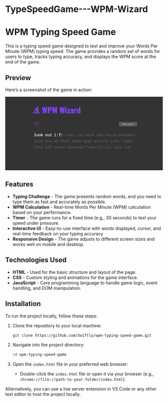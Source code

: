 # TypeSpeedGame---WPM-Wizard
# WPM Typing Speed Game

This is a typing speed game designed to test and improve your Words Per Minute (WPM) typing speed. The game provides a random set of words for users to type, tracks typing accuracy, and displays the WPM score at the end of the game.
## Preview

Here’s a screenshot of the game in action:

![Game Screenshot](WPMWizard/wpmpreview.PNG)

## Features

- **Typing Challenge** - The game presents random words, and you need to type them as fast and accurately as possible.
- **WPM Calculation** - Real-time Words Per Minute (WPM) calculation based on your performance.
- **Timer** - The game runs for a fixed time (e.g., 30 seconds) to test your speed under pressure.
- **Interactive UI** - Easy-to-use interface with words displayed, cursor, and real-time feedback on your typing accuracy
- **Responsive Design** - The game adjusts to different screen sizes and works well on mobile and desktop.

## Technologies Used

- **HTML** - Used for the basic structure and layout of the page.
- **CSS** - Custom styling and animations for the game interface.
- **JavaScript** - Core programming language to handle game logic, event handling, and DOM manipulation.


## Installation

To run the project locally, follow these steps:

1. Clone the repository to your local machine:
    ```bash
    git clone https://github.com/Sw1ftly/wpm-typing-speed-game.git
    ```

2. Navigate into the project directory:
    ```bash
    cd wpm-typing-speed-game
    ```

3. Open the `index.html` file in your preferred web browser:
    - Double-click the `index.html` file or open it via your browser (e.g., `chrome://file://path-to-your-folder/index.html`).

Alternatively, you can use a live server extension in VS Code or any other text editor to host the project locally.
